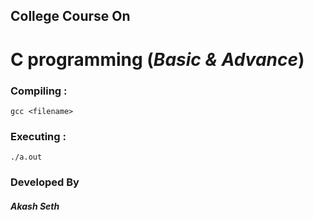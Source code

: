 ## College Course On 

# C programming (*Basic & Advance*)

### Compiling :
```
gcc <filename>  

```
### Executing : 
```
./a.out
```

### Developed By 

#### *Akash Seth*
